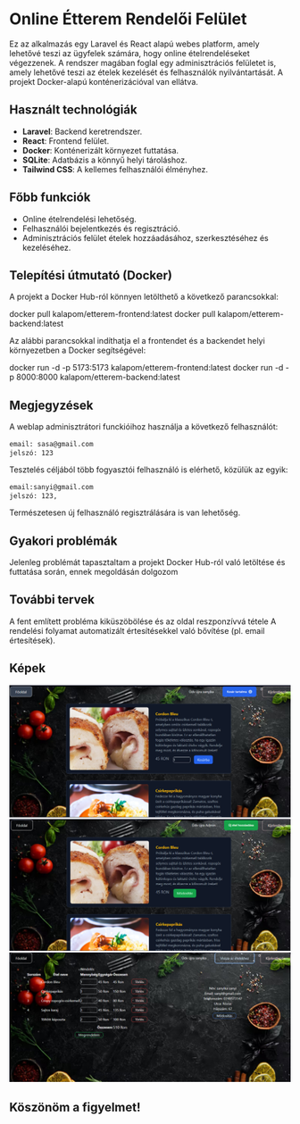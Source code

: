 # Online Étterem Rendelői Felület

Ez az alkalmazás egy Laravel és React alapú webes platform, amely lehetővé teszi az ügyfelek számára, hogy online ételrendeléseket végezzenek. A rendszer magában foglal egy adminisztrációs felületet is, amely lehetővé teszi az ételek kezelését és felhasználók nyilvántartását. A projekt Docker-alapú konténerizációval van ellátva.

## Használt technológiák
- **Laravel**: Backend keretrendszer.
- **React**: Frontend felület.
- **Docker**: Konténerizált környezet futtatása.
- **SQLite**: Adatbázis a könnyű helyi tároláshoz.
- **Tailwind CSS**: A kellemes felhasználói élményhez.

## Főbb funkciók
- Online ételrendelési lehetőség.
- Felhasználói bejelentkezés és regisztráció.
- Adminisztrációs felület ételek hozzáadásához, szerkesztéséhez és kezeléséhez.

## Telepítési útmutató (Docker)
A projekt a Docker Hub-ról könnyen letölthető a következő parancsokkal:
   
   docker pull kalapom/etterem-frontend:latest
   docker pull kalapom/etterem-backend:latest

Az alábbi parancsokkal indíthatja el a frontendet és a backendet helyi környezetben a Docker segítségével:

   docker run -d -p 5173:5173 kalapom/etterem-frontend:latest
   docker run -d -p 8000:8000 kalapom/etterem-backend:latest


## Megjegyzések

A weblap adminisztrátori funckióihoz használja a következő felhasználót:

    email: sasa@gmail.com
    jelszó: 123

Tesztelés céljából több fogyasztói felhasználó is elérhető, közülük az egyik:

    email:sanyi@gmail.com
    jelszó: 123,

Természetesen új felhasználó regisztrálására is van lehetőség.

## Gyakori problémák

Jelenleg problémát tapasztaltam a projekt Docker Hub-ról való letöltése és futtatása során, ennek megoldásán dolgozom

## További tervek

A fent említett probléma kiküszöbölése és az oldal reszponzívvá tétele
A rendelési folyamat automatizált értesítésekkel való bővítése (pl. email értesítések).

## Képek

![Főoldal](./screenshots/dishes.PNG)
![Adminisztrációs felület](./screenshots/admin.PNG)
![Rendelési felület](./screenshots/order.PNG)


## Köszönöm a figyelmet!
